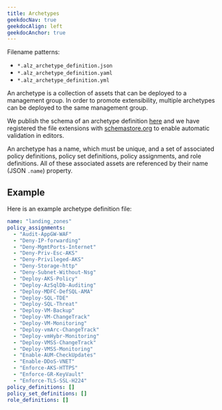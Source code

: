 ```yaml
---
title: Archetypes
geekdocNav: true
geekdocAlign: left
geekdocAnchor: true
---
```


Filename patterns:

- `*.alz_archetype_definition.json`
- `*.alz_archetype_definition.yaml`
- `*.alz_archetype_definition.yml`

An archetype is a collection of assets that can be deployed to a management group.
In order to promote extensibility, multiple archetypes can be deployed to the same management group.

We publish the schema of an archetype definition [here](https://raw.githubusercontent.com/Azure/Azure-Landing-Zones-Library/main/schemas/archetype_definition.json) and we have registered the file extensions with [schemastore.org](https://www.schemastore.org/json/) to enable  automatic validation in editors.

An archetype has a name, which must be unique, and a set of associated policy definitions, policy set definitions, policy assignments, and role definitions.
All of these associated assets are referenced by their name (JSON `.name`) property.

## Example

Here is an example archetype definition file:

```yaml
name: "landing_zones"
policy_assignments:
  - "Audit-AppGW-WAF"
  - "Deny-IP-forwarding"
  - "Deny-MgmtPorts-Internet"
  - "Deny-Priv-Esc-AKS"
  - "Deny-Privileged-AKS"
  - "Deny-Storage-http"
  - "Deny-Subnet-Without-Nsg"
  - "Deploy-AKS-Policy"
  - "Deploy-AzSqlDb-Auditing"
  - "Deploy-MDFC-DefSQL-AMA"
  - "Deploy-SQL-TDE"
  - "Deploy-SQL-Threat"
  - "Deploy-VM-Backup"
  - "Deploy-VM-ChangeTrack"
  - "Deploy-VM-Monitoring"
  - "Deploy-vmArc-ChangeTrack"
  - "Deploy-vmHybr-Monitoring"
  - "Deploy-VMSS-ChangeTrack"
  - "Deploy-VMSS-Monitoring"
  - "Enable-AUM-CheckUpdates"
  - "Enable-DDoS-VNET"
  - "Enforce-AKS-HTTPS"
  - "Enforce-GR-KeyVault"
  - "Enforce-TLS-SSL-H224"
policy_definitions: []
policy_set_definitions: []
role_definitions: []
```
